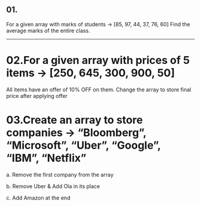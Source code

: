 ## 01. 
For a given array with marks of students -> [85, 97, 44, 37, 76, 60] 
Find the average marks of the entire class.

--------------------------
# 02.For a given array with prices of 5 items -> [250, 645, 300, 900, 50]
All items have an offer of 10% OFF on them. Change the array to store final price after applying offer


# 03.Create an array to store companies -> “Bloomberg”, “Microsoft”, “Uber”, “Google”, “IBM”, “Netflix”

a.	Remove the first company from the array

b.	Remove Uber & Add Ola in its place

c.	Add Amazon at the end